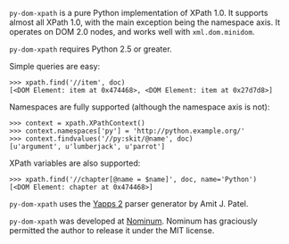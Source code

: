 `py-dom-xpath` is a pure Python implementation of XPath 1.0.  It supports almost all XPath 1.0, with the main exception being the namespace axis.  It operates on DOM 2.0 nodes, and works well with `xml.dom.minidom`.

`py-dom-xpath` requires Python 2.5 or greater.

Simple queries are easy:

```
>>> xpath.find('//item', doc)
[<DOM Element: item at 0x474468>, <DOM Element: item at 0x27d7d8>]
```

Namespaces are fully supported (although the namespace axis is not):

```
>>> context = xpath.XPathContext()
>>> context.namespaces['py'] = 'http://python.example.org/'
>>> context.findvalues('//py:skit/@name', doc)
[u'argument', u'lumberjack', u'parrot']
```

XPath variables are also supported:

```
>>> xpath.find('//chapter[@name = $name]', doc, name='Python')
[<DOM Element: chapter at 0x474468>]
```

`py-dom-xpath` uses the [Yapps 2](http://theory.stanford.edu/~amitp/yapps/) parser generator by Amit J. Patel.

`py-dom-xpath` was developed at [Nominum](http://www.nominum.com/).  Nominum has graciously permitted the author to release it under the MIT license.
